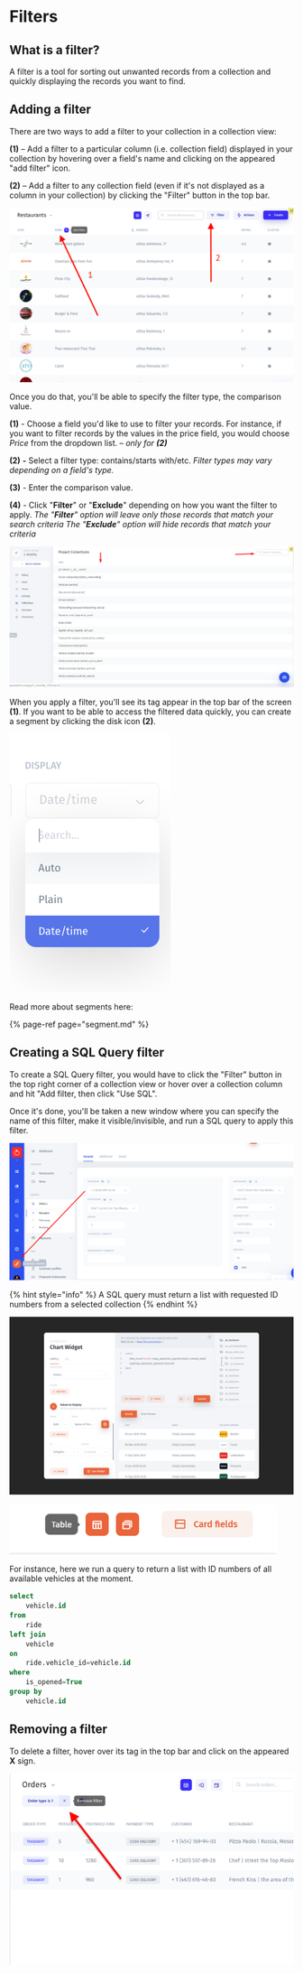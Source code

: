 # Filters

## What is a filter?

A filter is a tool for sorting out unwanted records from a collection and quickly displaying the records you want to find. 

## Adding a filter

There are two ways to add a filter to your collection in a collection view:

**\(1\)** – Add a filter to a particular column \(i.e. collection field\) displayed in your collection by hovering over a field's name and clicking on the appeared "add filter" icon. 

**\(2\)** – Add a filter to any collection field \(even if it's not displayed as a column in your collection\) by clicking the "Filter" button in the top bar. 

![](../.gitbook/assets/snimok-ekrana-2019-07-26-v-19.24.50.png)

Once you do that, you'll be able to specify the filter type, the comparison value. 

**\(1\)** _-_ Choose a field you'd like to use to filter your records. For instance, if you want to filter records by the values in the price field, you would choose _Price_ from the dropdown list. – _only for **\(2\)**_

**\(2\)** _**-**_ Select a filter type: contains/starts with/etc.                                                                        _Filter types may vary depending on a field's type._ 

**\(3\)** - Enter the comparison value. 

**\(4\)** - Click "**Filter**" or "**Exclude**" depending on how you want the filter to apply.                                                                                                             _The "**Filter**" option will leave only those records that match your search criteria                                                                                             The "**Exclude**" option will hide records that match your criteria_

![](../.gitbook/assets/image%20%28248%29.png)

When you apply a filter, you'll see its tag appear in the top bar of the screen **\(1\)**. If you want to be able to access the filtered data quickly, you can create a segment by clicking the disk icon **\(2\)**. 

![](../.gitbook/assets/image%20%28197%29.png)

Read more about segments here:

{% page-ref page="segment.md" %}

## Creating a SQL Query filter

To create a SQL Query filter, you would have to click the "Filter" button in the top right corner of a collection view or hover over a collection column and hit "Add filter, then click "Use SQL". 

Once it's done, you'll be taken a new window where you can specify the name of this filter, make it visible/invisible, and run a SQL query to apply this filter.

![](../.gitbook/assets/image%20%28127%29.png)

{% hint style="info" %}
A SQL query must return a list with requested ID numbers from a selected collection 
{% endhint %}

![](../.gitbook/assets/create-chart.png)

![](../.gitbook/assets/image%20%28295%29.png)

For instance, here we run a query to return a list with ID numbers of all available vehicles at the moment.

```sql
select 
    vehicle.id
from 
    ride
left join
    vehicle
on 
    ride.vehicle_id=vehicle.id
where 
    is_opened=True
group by 
    vehicle.id
```

## Removing a filter

To delete a filter, hover over its tag in the top bar and click on the appeared **X** sign. 

![](../.gitbook/assets/snimok-ekrana-2019-07-26-v-20.55.09.png)

